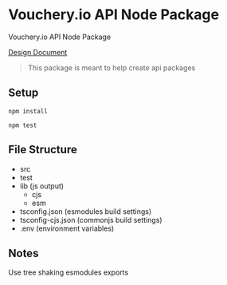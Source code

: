 # Vouchery.io API Node Package

Vouchery.io API Node Package

[Design Document](https://google.com)

> This package is meant to help create api packages

## Setup

```
npm install

npm test
```

## File Structure

- src
- test
- lib (js output)
  - cjs
  - esm
- tsconfig.json (esmodules build settings)
- tsconfig-cjs.json (commonjs build settings)
- .env (environment variables)

## Notes

Use tree shaking esmodules exports
